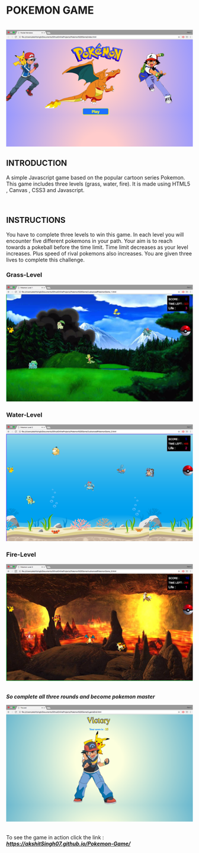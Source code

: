 # POKEMON GAME
<br>

<img  src = "https://github.com/akshitSingh07/Pokemon-Game/blob/master/Levels/start.png" />

<br>

## INTRODUCTION
A simple Javascript game based on the popular cartoon series Pokemon. This game includes three levels (grass, water, fire).
It is made using HTML5 , Canvas , CSS3 and Javascript. 

<br>

## INSTRUCTIONS

You have to complete three levels to win this game. In each level you will encounter five different pokemons in your path.
Your aim is to reach towards a pokeball before the time limit. Time limit decreases as your level increases. Plus speed of rival pokemons also increases. You are given three lives to complete this challenge.

### Grass-Level

<img  src = "https://github.com/akshitSingh07/Pokemon-Game/blob/master/Levels/Grass Level.png" />

<br>

### Water-Level

<img  src = "https://github.com/akshitSingh07/Pokemon-Game/blob/master/Levels/Water Level.png" />

<br>

### Fire-Level

<img  src = "https://github.com/akshitSingh07/Pokemon-Game/blob/master/Levels/Fire Level.png" />

<br>
<br>

**_So complete all three rounds and become pokemon master_**

<img  src = "https://github.com/akshitSingh07/Pokemon-Game/blob/master/Levels/Victory.png" />


<br>
<br>

To see the game in action click the link :  **_https://akshitSingh07.github.io/Pokemon-Game/_**
